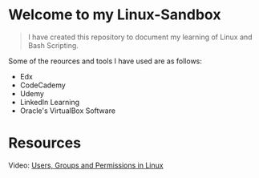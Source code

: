 # Welcome to my Linux-Sandbox

> I have created this repository to document my learning of Linux and Bash Scripting. 

Some of the reources and tools I have used are as follows:

* Edx
* CodeCademy
* Udemy
* LinkedIn Learning
* Oracle's VirtualBox Software


# Resources

Video: [Users, Groups and Permissions in Linux](https://www.youtube.com/watch?v=zRw0SKaXSfI)
